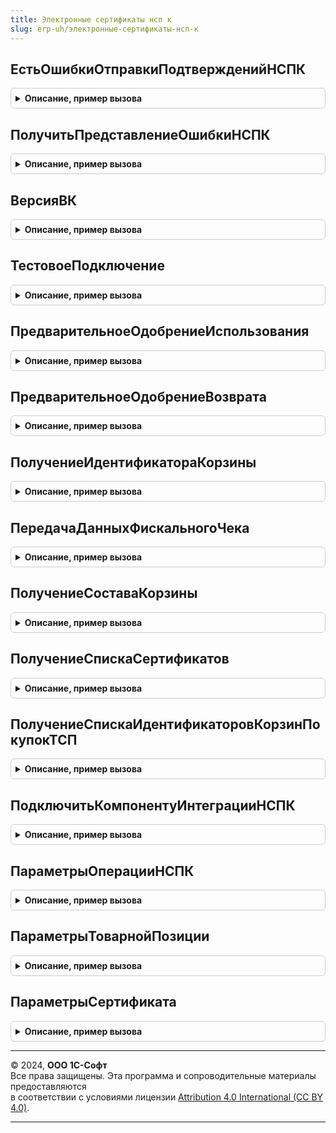 ```yaml
---
title: Электронные сертификаты нсп к
slug: erp-uh/электронные-сертификаты-нсп-к
---
```



## ЕстьОшибкиОтправкиПодтвержденийНСПК
<details style="margin: 1em 0; padding: 0.5em; border: 1px solid #ccc; border-radius: 6px;">

<summary style="font-weight: bold; cursor: pointer;">Описание, пример вызова</summary>

```bsl

// Возвращает признак наличия ошибок отправки подтверждений НСПК.
//
// Возвращаемое значение:
//  Булево - признак наличия ошибок отправки подтверждений НСПК.
//
Функция ЕстьОшибкиОтправкиПодтвержденийНСПК() Экспорт
```

Пример вызова
```bsl
Результат = ЭлектронныеСертификатыНСПК.ЕстьОшибкиОтправкиПодтвержденийНСПК() 
```
</details>

## ПолучитьПредставлениеОшибкиНСПК
<details style="margin: 1em 0; padding: 0.5em; border: 1px solid #ccc; border-radius: 6px;">

<summary style="font-weight: bold; cursor: pointer;">Описание, пример вызова</summary>

```bsl

// Возвращает представление ошибки операции НСПК.
//
// Параметры:
//  ОснованиеФискальнойОперации - ОпределяемыйТип.ОснованиеФискальнойОперацииБПО.
//
// Возвращаемое значение:
//  Строка - содержит представление ошибки НСПК.
//
Функция ПолучитьПредставлениеОшибкиНСПК(ОснованиеФискальнойОперации) Экспорт
```

Пример вызова
```bsl
Результат = ЭлектронныеСертификатыНСПК.ПолучитьПредставлениеОшибкиНСПК(ОснованиеФискальнойОперации) 
```
</details>

## ВерсияВК
<details style="margin: 1em 0; padding: 0.5em; border: 1px solid #ccc; border-radius: 6px;">

<summary style="font-weight: bold; cursor: pointer;">Описание, пример вызова</summary>

```bsl

// Устарела: используйте клиентскую версию компоненты.
// Возвращает версию ВК взаимодействия с НСПК
//
// Возвращаемое значение:
//  Строка - Версия ВК.
//
Функция ВерсияВК() Экспорт
```

Пример вызова
```bsl
Результат = ЭлектронныеСертификатыНСПК.ВерсияВК() 
```
</details>

## ТестовоеПодключение
<details style="margin: 1em 0; padding: 0.5em; border: 1px solid #ccc; border-radius: 6px;">

<summary style="font-weight: bold; cursor: pointer;">Описание, пример вызова</summary>

```bsl

// Устарела: используйте клиентскую версию компоненты.
// Тестовое подключение к НСПК
//
// Параметры:
//   ПараметрыОперации - см.ЭлектронныеСертификатыНСПК.ПараметрыОперацииНСПК
//
// Возвращаемое значение:
//  Структура:
//  *Результат - Булево.
//  *КодРезультата - Число.
//  *ОписаниеОшибки - Строка.
//  *ТоварныеПозиции - Массив.
//  *ИдентификаторКорзины - Число.
//  *СуммаСертификатами - Число.
//
Функция ТестовоеПодключение(ПараметрыОперации) Экспорт
```

Пример вызова
```bsl
Результат = ЭлектронныеСертификатыНСПК.ТестовоеПодключение(ПараметрыОперации) 
```
</details>

## ПредварительноеОдобрениеИспользования
<details style="margin: 1em 0; padding: 0.5em; border: 1px solid #ccc; border-radius: 6px;">

<summary style="font-weight: bold; cursor: pointer;">Описание, пример вызова</summary>

```bsl

// Устарела: используйте клиентскую версию компоненты.
// Предварительное одобрение использования сертификатов
//
// Параметры:
//   ПараметрыОперации - см.ЭлектронныеСертификатыНСПК.ПараметрыОперацииНСПК
//
// Возвращаемое значение:
//  Структура:
//  *Результат - Булево.
//  *КодРезультата - Число.
//  *ОписаниеОшибки - Строка.
//  *ТоварныеПозиции - Массив.
//  *ИдентификаторКорзины - Число.
//  *СуммаСертификатами - Число.
//
Функция ПредварительноеОдобрениеИспользования(ПараметрыОперации) Экспорт
```

Пример вызова
```bsl
Результат = ЭлектронныеСертификатыНСПК.ПредварительноеОдобрениеИспользования(ПараметрыОперации) 
```
</details>

## ПредварительноеОдобрениеВозврата
<details style="margin: 1em 0; padding: 0.5em; border: 1px solid #ccc; border-radius: 6px;">

<summary style="font-weight: bold; cursor: pointer;">Описание, пример вызова</summary>

```bsl

// Устарела: используйте клиентскую версию компоненты.
// Предварительное одобрение возврата сертификатов
//
// Параметры:
//   ПараметрыОперации - см.ЭлектронныеСертификатыНСПК.ПараметрыОперацииНСПК
//
// Возвращаемое значение:
//  Структура:
//  *Результат - Булево.
//  *КодРезультата - Число.
//  *ОписаниеОшибки - Строка.
//  *ТоварныеПозиции - Массив.
//  *ИдентификаторКорзины - Число.
//  *СуммаСертификатами - Число.
//
Функция ПредварительноеОдобрениеВозврата(ПараметрыОперации) Экспорт
```

Пример вызова
```bsl
Результат = ЭлектронныеСертификатыНСПК.ПредварительноеОдобрениеВозврата(ПараметрыОперации) 
```
</details>

## ПолучениеИдентификатораКорзины
<details style="margin: 1em 0; padding: 0.5em; border: 1px solid #ccc; border-radius: 6px;">

<summary style="font-weight: bold; cursor: pointer;">Описание, пример вызова</summary>

```bsl

// Устарела: используйте клиентскую версию компоненты.
// Получение идентификатора корзины
//
// Параметры:
//   ПараметрыОперации - см.ЭлектронныеСертификатыНСПК.ПараметрыОперацииНСПК
//
// Возвращаемое значение:
//  Структура:
//  *Результат - Булево.
//  *КодРезультата - Число.
//  *ОписаниеОшибки - Строка.
//  *ИдентификаторКорзины - Число.
//
Функция ПолучениеИдентификатораКорзины(ПараметрыОперации) Экспорт
```

Пример вызова
```bsl
Результат = ЭлектронныеСертификатыНСПК.ПолучениеИдентификатораКорзины(ПараметрыОперации) 
```
</details>

## ПередачаДанныхФискальногоЧека
<details style="margin: 1em 0; padding: 0.5em; border: 1px solid #ccc; border-radius: 6px;">

<summary style="font-weight: bold; cursor: pointer;">Описание, пример вызова</summary>

```bsl

// Устарела: используйте клиентскую версию компоненты.
// Передача данных фискального чека
//
// Параметры:
//   ПараметрыОперации - см.ЭлектронныеСертификатыНСПК.ПараметрыОперацииНСПК
//
// Возвращаемое значение:
//  Структура:
//  *Результат - Булево.
//  *КодРезультата - Число.
//  *ОписаниеОшибки - Строка.
//  *ТоварныеПозиции - Массив.
//  *ИдентификаторКорзины - Число.
//  *СуммаСертификатами - Число.
//
Функция ПередачаДанныхФискальногоЧека(ПараметрыОперации) Экспорт
```

Пример вызова
```bsl
Результат = ЭлектронныеСертификатыНСПК.ПередачаДанныхФискальногоЧека(ПараметрыОперации) 
```
</details>

## ПолучениеСоставаКорзины
<details style="margin: 1em 0; padding: 0.5em; border: 1px solid #ccc; border-radius: 6px;">

<summary style="font-weight: bold; cursor: pointer;">Описание, пример вызова</summary>

```bsl

// Устарела: используйте клиентскую версию компоненты.
// Получение состава корзины
//
// Параметры:
//   ПараметрыОперации - см.ЭлектронныеСертификатыНСПК.ПараметрыОперацииНСПК
//
// Возвращаемое значение:
//  Структура:
//  *Результат - Булево.
//  *КодРезультата - Число.
//  *ОписаниеОшибки - Строка.
//  *ТоварныеПозиции - Массив.
//  *ИдентификаторКорзины - Число.
//  *СуммаСертификатами - Число.
//
Функция ПолучениеСоставаКорзины(ПараметрыОперации) Экспорт
```

Пример вызова
```bsl
Результат = ЭлектронныеСертификатыНСПК.ПолучениеСоставаКорзины(ПараметрыОперации) 
```
</details>

## ПолучениеСпискаСертификатов
<details style="margin: 1em 0; padding: 0.5em; border: 1px solid #ccc; border-radius: 6px;">

<summary style="font-weight: bold; cursor: pointer;">Описание, пример вызова</summary>

```bsl

// Устарела: используйте клиентскую версию компоненты.
// Получение списка сертификатов
//
// Параметры:
//   ПараметрыОперации - см.ЭлектронныеСертификатыНСПК.ПараметрыОперацииНСПК
//
// Возвращаемое значение:
//  Структура:
//  *Результат - Булево.
//  *КодРезультата - Число.
//  *ОписаниеОшибки - Строка.
//
Функция ПолучениеСпискаСертификатов(ПараметрыОперации) Экспорт
```

Пример вызова
```bsl
Результат = ЭлектронныеСертификатыНСПК.ПолучениеСпискаСертификатов(ПараметрыОперации) 
```
</details>

## ПолучениеСпискаИдентификаторовКорзинПокупокТСП
<details style="margin: 1em 0; padding: 0.5em; border: 1px solid #ccc; border-radius: 6px;">

<summary style="font-weight: bold; cursor: pointer;">Описание, пример вызова</summary>

```bsl

// Устарела: используйте клиентскую версию компоненты.
// Получение списка идентификаторов корзин покупок ТСП
//
// Параметры:
//   ПараметрыОперации - см.ЭлектронныеСертификатыНСПК.ПараметрыОперацииНСПК
//
// Возвращаемое значение:
//  Структура:
//  *Результат - Булево.
//  *КодРезультата - Число.
//  *ОписаниеОшибки - Строка.
//
Функция ПолучениеСпискаИдентификаторовКорзинПокупокТСП(ПараметрыОперации) Экспорт
```

Пример вызова
```bsl
Результат = ЭлектронныеСертификатыНСПК.ПолучениеСпискаИдентификаторовКорзинПокупокТСП(ПараметрыОперации) 
```
</details>

## ПодключитьКомпонентуИнтеграцииНСПК
<details style="margin: 1em 0; padding: 0.5em; border: 1px solid #ccc; border-radius: 6px;">

<summary style="font-weight: bold; cursor: pointer;">Описание, пример вызова</summary>

```bsl

// Устарела: используйте клиентскую версию компоненты.
// Выполняет подключение внешней компоненты.
//
// Возвращаемое значение:
//   ОбъектВнешнейКомпоненты
//   Неопределено - если компоненту не удалось загрузить.
//
Функция ПодключитьКомпонентуИнтеграцииНСПК() Экспорт
```

Пример вызова
```bsl
Результат = ЭлектронныеСертификатыНСПК.ПодключитьКомпонентуИнтеграцииНСПК() 
```
</details>

## ПараметрыОперацииНСПК
<details style="margin: 1em 0; padding: 0.5em; border: 1px solid #ccc; border-radius: 6px;">

<summary style="font-weight: bold; cursor: pointer;">Описание, пример вызова</summary>

```bsl

// Устарела: используйте клиентскую версию компоненты.
// Пустая структура для выполнения операции взаимодействия с сервером НСПК
//
// Возвращаемое значение:
//   Структура:
//   * АдресСервера - Строка - Endpoint
//   * КлючДоступа - Строка - APIKey
//   * КлючКассы - Строка - MACKey
//
Функция ПараметрыОперацииНСПК() Экспорт
```

Пример вызова
```bsl
Результат = ЭлектронныеСертификатыНСПК.ПараметрыОперацииНСПК() 
```
</details>

## ПараметрыТоварнойПозиции
<details style="margin: 1em 0; padding: 0.5em; border: 1px solid #ccc; border-radius: 6px;">

<summary style="font-weight: bold; cursor: pointer;">Описание, пример вызова</summary>

```bsl

// Устарела: используйте клиентскую версию компоненты.
// Пустая структура для параметров товарной позиции
//
// Возвращаемое значение:
//   Структура:
//   * НомерПозиции - Строка - Порядковый номер позиции в корзине начиная с 1
//   * Артикул - Строка - Артикул товара
//   * КодТовараТРУ - Строка - Полный код товара, согласованный с перечнем ТРУ
//   * Количество - Число - Количество единиц товара
//   * Цена - Число - Цена за единицу товара в рублях
//   * Сертификаты - Массив из см.ЭлектронныеСертификатыНСПК.ПараметрыСертификата
//
Функция ПараметрыТоварнойПозиции() Экспорт
```

Пример вызова
```bsl
Результат = ЭлектронныеСертификатыНСПК.ПараметрыТоварнойПозиции() 
```
</details>

## ПараметрыСертификата
<details style="margin: 1em 0; padding: 0.5em; border: 1px solid #ccc; border-radius: 6px;">

<summary style="font-weight: bold; cursor: pointer;">Описание, пример вызова</summary>

```bsl

// Устарела: используйте клиентскую версию компоненты.
// Пустая структура параметров сертификата
//
// Возвращаемое значение:
//   Структура:
//   * Идентификатор - Строка - Идентификатор сертификата
//   * Количество - Число - Количество
//   * Цена - Число - Цена
//   * МаксимальнаяЦена - Число - Максимальная цена
//
Функция ПараметрыСертификата() Экспорт
```

Пример вызова
```bsl
Результат = ЭлектронныеСертификатыНСПК.ПараметрыСертификата() 
```
</details>

---

© 2024, **ООО 1С-Софт**  
Все права защищены. Эта программа и сопроводительные материалы предоставляются  
в соответствии с условиями лицензии [Attribution 4.0 International (CC BY 4.0)](https://creativecommons.org/licenses/by/4.0/legalcode).

---
